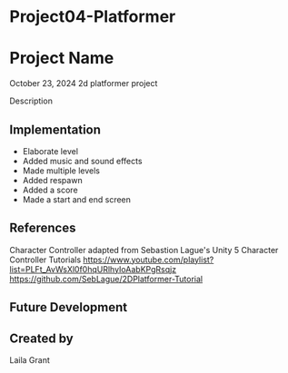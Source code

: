 # Project04-Platformer

# Project Name
October 23, 2024
2d platformer project

Description

## Implementation
* Elaborate level
* Added music and sound effects
* Made multiple levels
* Added respawn
* Added a score
* Made a start and end screen

## References

Character Controller adapted from Sebastion Lague's Unity 5 Character Controller Tutorials
https://www.youtube.com/playlist?list=PLFt_AvWsXl0f0hqURlhyIoAabKPgRsqjz
https://github.com/SebLague/2DPlatformer-Tutorial

## Future Development

## Created by
Laila Grant
